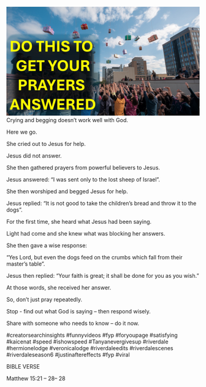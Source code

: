 ![Video cover image](./cover.jpg)
Crying and begging doesn’t work well with God.

Here we go.

She cried out to Jesus for help.

Jesus did not answer.

She then gathered prayers from powerful believers to Jesus.

Jesus answered: “I was sent only to the lost sheep of Israel”.

She then worshiped and begged Jesus for help.

Jesus replied: “It is not good to take the children’s bread and throw it to the dogs”.

For the first time, she heard what Jesus had been saying.

Light had come and she knew what was blocking her answers.

She then gave a wise response:

“Yes Lord, but even the dogs feed on the crumbs which fall from their master’s table”.

Jesus then replied: “Your faith is great; it shall be done for you as you wish.”

At those words, she received her answer.

So, don’t just pray repeatedly.

Stop - find out what God is saying – then respond wisely.

Share with someone who needs to know – do it now.


#creatorsearchinsights #funnyvideos #fyp #foryoupage #satisfying #kaicenat #speed #ishowspeed #Tanyanevergivesup #riverdale #hermionelodge #veronicalodge #riverdaleedits #riverdalescenes #riverdaleseason6 #justinaftereffects #fyp #viral


BIBLE VERSE

Matthew 15:21 – 28– 28
